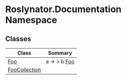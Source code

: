 # Roslynator\.Documentation Namespace

## Classes

| Class | Summary |
| ----- | ------- |
| [Foo](Foo/README.md) | a → > b [Foo](Foo/README.md) |
| [FooCollection](FooCollection/README.md) | |

